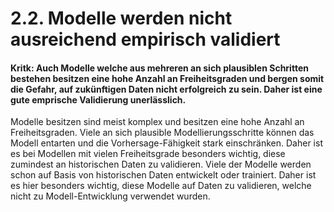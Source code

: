 # 2.2. Modelle werden nicht ausreichend empirisch validiert

#### Kritk: Auch Modelle welche aus mehreren an sich plausiblen Schritten bestehen besitzen eine hohe Anzahl an Freiheitsgraden und bergen somit die Gefahr, auf zukünftigen Daten nicht erfolgreich zu sein. Daher ist eine gute emprische Validierung unerlässlich.

Modelle besitzen sind meist komplex und besitzen eine hohe Anzahl an Freiheitsgraden. Viele an sich plausible Modellierungsschritte können das Modell entarten und die Vorhersage-Fähigkeit stark einschränken. Daher ist es bei Modellen mit vielen Freiheitsgrade besonders wichtig, diese zumindest an historischen Daten zu validieren. Viele der Modelle werden schon auf Basis von historischen Daten entwickelt oder trainiert. Daher ist es hier besonders wichtig, diese Modelle auf Daten zu validieren, welche nicht zu Modell-Entwicklung verwendet wurden. 